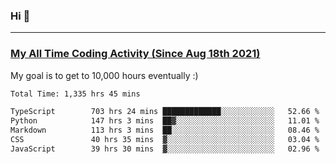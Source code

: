 ### Hi 🙂

---

### <a href="https://wakatime.com/@Eroxl">My All Time Coding Activity (Since Aug 18th 2021)</a>
My goal is to get to 10,000 hours eventually :)
<!--START_SECTION:waka-->

```txt
Total Time: 1,335 hrs 45 mins

TypeScript        703 hrs 24 mins █████████████░░░░░░░░░░░░   52.66 %
Python            147 hrs 3 mins  ██▓░░░░░░░░░░░░░░░░░░░░░░   11.01 %
Markdown          113 hrs 3 mins  ██░░░░░░░░░░░░░░░░░░░░░░░   08.46 %
CSS               40 hrs 35 mins  ▓░░░░░░░░░░░░░░░░░░░░░░░░   03.04 %
JavaScript        39 hrs 30 mins  ▓░░░░░░░░░░░░░░░░░░░░░░░░   02.96 %
```

<!--END_SECTION:waka-->
